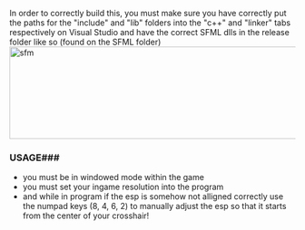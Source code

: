 In order to correctly build this,
you must make sure you have correctly put the paths for the "include" and "lib" folders into the "c++" and "linker" tabs respectively on Visual Studio and have the correct SFML dlls in the release folder like so (found on the SFML folder)
<img width="655" height="163" alt="sfm" src="https://github.com/user-attachments/assets/715ec885-0f73-42b1-bf44-b8cf952a0fb5" /> <br />




### **USAGE**### <br />

-  you must be in windowed mode within the game <br />
-  you must set your ingame resolution into the program <br />
-  and while in program if the esp is somehow not alligned correctly use the numpad keys (8, 4, 6, 2) to manually adjust the esp so that it starts from the center of your crosshair! <br />
